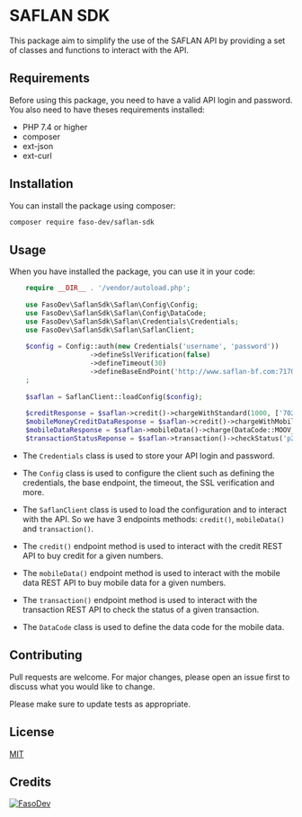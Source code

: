 # SAFLAN SDK

This package aim to simplify the use of the SAFLAN API
by providing a set of classes and functions to interact with the API.

## Requirements

Before using this package, you need to have a valid API login and password.
You also need to have theses requirements installed:

- PHP 7.4 or higher
- composer
- ext-json
- ext-curl

## Installation

You can install the package using composer:

```bash
composer require faso-dev/saflan-sdk
```

## Usage

When you have installed the package, you can use it in your code:

```php
	require __DIR__ . '/vendor/autoload.php';
	
	use FasoDev\SaflanSdk\Saflan\Config\Config;
	use FasoDev\SaflanSdk\Saflan\Config\DataCode;
	use FasoDev\SaflanSdk\Saflan\Credentials\Credentials;
	use FasoDev\SaflanSdk\Saflan\SaflanClient;
	
	$config = Config::auth(new Credentials('username', 'password'))
	                ->defineSslVerification(false)
	                ->defineTimeout(30)
	                ->defineBaseEndPoint('http://www.saflan-bf.com:7170/saflanentreprise')
	;
	
	$saflan = SaflanClient::loadConfig($config);
	
	$creditResponse = $saflan->credit()->chargeWithStandard(1000, ['702000000', '702000001']);
	$mobileMoneyCreditDataResponse = $saflan->credit()->chargeWithMobileMoney(1000, ['702000000', '702000001']);
	$mobileDataResponse = $saflan->mobileData()->charge(DataCode::MOOV_PROMO_10Go_9500F_30JRS, ['702000000', '702000001']);
	$transactionStatusReponse = $saflan->transaction()->checkStatus('p20220609.478');

```
- The `Credentials` class is used to store your API login and password.

- The `Config` class is used to configure the client such
as defining the credentials, the base endpoint, the timeout, the SSL verification and more.
- The `SaflanClient` class is used to load the configuration and to interact with the API.
So we have 3 endpoints methods: `credit()`, `mobileData()` and `transaction()`.
- The `credit()` endpoint method is used to interact with the credit REST API to buy credit for a given numbers.
- The `mobileData()` endpoint method is used to interact with the mobile data REST API to buy mobile data for a given numbers.
- The `transaction()` endpoint method is used to interact with the transaction REST API to check the status of a given transaction.
- The `DataCode` class is used to define the data code for the mobile data.

## Contributing

Pull requests are welcome. For major changes, please open an issue first to discuss what you would like to change.

Please make sure to update tests as appropriate.

## License

[MIT](https://choosealicense.com/licenses/mit/)

## Credits
[![FasoDev](https://avatars.githubusercontent.com/u/40303326?v=4)](https://github.com/faso-dev)
